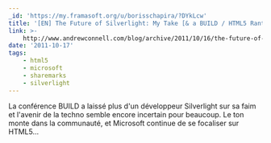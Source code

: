 ```yaml
---
_id: 'https://my.framasoft.org/u/borisschapira/?DYkLcw'
title: '[EN] The Future of Silverlight: My Take [& a BUILD / HTML5 Rant]'
link: >-
    http://www.andrewconnell.com/blog/archive/2011/10/16/the-future-of-silverlight-my-take-amp-a-build.aspx
date: '2011-10-17'
tags:
    - html5
    - microsoft
    - sharemarks
    - silverlight
---
```


<div class="markdown"><p>La conférence BUILD a laissé plus d'un développeur Silverlight sur sa faim et l'avenir de la techno semble encore incertain pour beaucoup. Le ton monte dans la communauté, et Microsoft continue de se focaliser sur HTML5...
</p></div>
